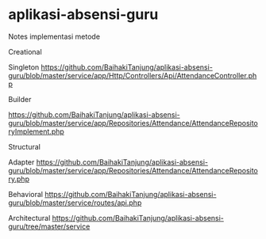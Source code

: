 # aplikasi-absensi-guru

Notes implementasi metode

Creational

Singleton
https://github.com/BaihakiTanjung/aplikasi-absensi-guru/blob/master/service/app/Http/Controllers/Api/AttendanceController.php

Builder

https://github.com/BaihakiTanjung/aplikasi-absensi-guru/blob/master/service/app/Repositories/Attendance/AttendanceRepositoryImplement.php

Structural

Adapter
https://github.com/BaihakiTanjung/aplikasi-absensi-guru/blob/master/service/app/Repositories/Attendance/AttendanceRepository.php

Behavioral
https://github.com/BaihakiTanjung/aplikasi-absensi-guru/blob/master/service/routes/api.php

Architectural
https://github.com/BaihakiTanjung/aplikasi-absensi-guru/tree/master/service
